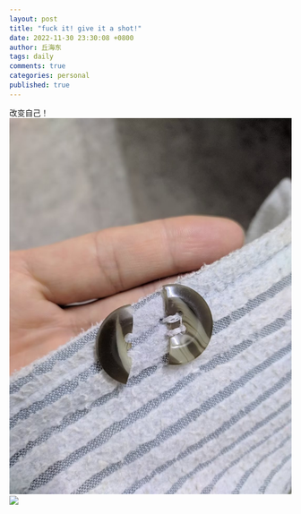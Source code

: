 ```yaml
---
layout: post
title: "fuck it! give it a shot!"
date: 2022-11-30 23:30:08 +0800
author: 丘海东 
tags: daily
comments: true
categories: personal
published: true
---
```

改变自己！  
![](https://raw.githubusercontent.com/qiuhaidong/qiuhaidong.github.com/source/source/images/Fuck%20it!%20Give%20it%20a%20shot!.jpeg)  
![](http://m.qpic.cn/psc?/V53xBhKC4JFvE03uTNAL1QWxNF3K6JJT/bqQfVz5yrrGYSXMvKr.cqUDCkzu16HCvv8vrmijzvDd.g4vysVqxDg6U**MdajtxH4W5eax5uD1BcW8No*RWilW6lzmLKaI1aJiNBlnpEdI!/b&bo=nQOdA50DnQMBByA!&rf=viewer_4)
